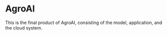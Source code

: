 # AgroAI
 This is the final product of AgroAI, consisting of the model, application, and the cloud system.
